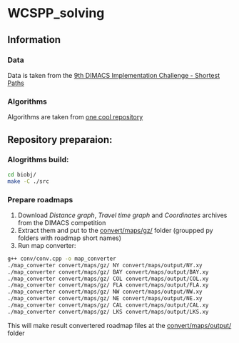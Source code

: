 # WCSPP_solving

## Information

### Data

Data is taken from the [9th DIMACS Implementation Challenge - Shortest Paths](http://diag.uniroma1.it/challenge9/download.shtml)

### Algorithms

Algorithms are taken from [one cool repository](https://bitbucket.org/s-ahmadi/biobj/src/master/src/search/rcsp_search_ba_hta.h)

## Repository preparaion:

### Alogrithms build:

```bash
cd biobj/
make -C ./src
```

### Prepare roadmaps

1. Download _Distance graph_, _Travel time graph_ and _Coordinates_ archives from the DIMACS competition
1. Extract them and put to the [convert/maps/gz/](./convert/maps/gz/) folder (groupped py folders with roadmap short names)
1. Run map converter:

```bash
g++ conv/conv.cpp -o map_converter
./map_converter convert/maps/gz/ NY convert/maps/output/NY.xy
./map_converter convert/maps/gz/ BAY convert/maps/output/BAY.xy
./map_converter convert/maps/gz/ COL convert/maps/output/COL.xy
./map_converter convert/maps/gz/ FLA convert/maps/output/FLA.xy
./map_converter convert/maps/gz/ NW convert/maps/output/NW.xy
./map_converter convert/maps/gz/ NE convert/maps/output/NE.xy
./map_converter convert/maps/gz/ CAL convert/maps/output/CAL.xy
./map_converter convert/maps/gz/ LKS convert/maps/output/LKS.xy
```

This will make result convertered roadmap files at the [convert/maps/output/](./convert/maps/output/) folder
